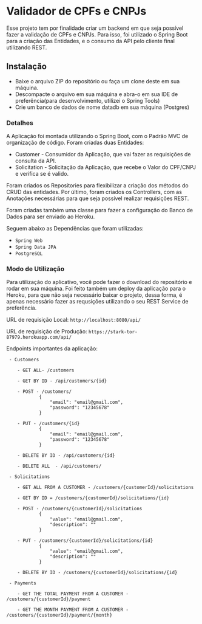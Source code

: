 

# Validador de CPFs e CNPJs

Esse projeto tem por finalidade criar um backend em que seja possível fazer a validação
de CPFs e CNPJs. Para isso, foi utilizado o Spring Boot para a criação das Entidades,
e o consumo da API pelo cliente final utilizando REST.

## Instalação
  - Baixe o arquivo ZIP do repositório ou faça um clone deste em sua máquina.
  - Descompacte o arquivo em sua máquina e abra-o em sua IDE de preferência(para desenvolvimento, utilizei o Spring Tools)
  - Crie um banco de dados de nome datadb em sua máquina (Postgres)

### Detalhes

A Aplicação foi montada utilizando o Spring Boot, com o Padrão MVC de organização de código.
Foram criadas duas Entidades:
  - Customer - Consumidor da Aplicação, que vai fazer as requisições de consulta da API.
  - Solicitation - Solicitação da Aplicação, que recebe o Valor do CPF/CNPJ e verifica se é valido.
  
Foram criados os Repositories para flexibilizar a criação dos métodos do CRUD das entidades.
Por último, foram criados os Controllers, com as Anotações necessárias para que seja possível realizar requisições REST.

Foram criadas também uma classe para fazer a configuração do Banco de Dados para ser enviado ao Heroku.

Seguem abaixo as Dependências que foram utilizadas:

  - ``` Spring Web ```
  - ``` Spring Data JPA ``` 
  - ``` PostgreSQL ```

### Modo de Utilização

Para utilização do aplicativo, você pode fazer o download do repositório e rodar em sua máquina.
Foi feito também um deploy da aplicação para o Heroku, para que não seja necessário baixar o projeto,
dessa forma, é apenas necessário fazer as requsições utilizando o seu REST Service de preferência.

URL de requisição Local: ```http://localhost:8080/api/```

URL de requisição de Produção: ```https://stark-tor-87979.herokuapp.com/api/```

Endpoints importantes da aplicação:
```
 - Customers
 
	- GET ALL- /customers
 
 	- GET BY ID - /api/customers/{id}
	
	- POST - /customers/
			{
				"email": "email@gmail.com",
				"password": "12345678"
			}
	
	- PUT - /customers/{id}
			{
				"email": "email@gmail.com",
				"password": "12345678"
			}
	
	- DELETE BY ID - /api/customers/{id}
	
	- DELETE ALL  - /api/customers/
	
 - Solicitations
 
	- GET ALL FROM A CUSTOMER - /customers/{customerId}/solicitations
	
	- GET BY ID = /customers/{customerId}/solicitations/{id}
	
	- POST - /customers/{customerId}/solicitations
			{
				"value": "email@gmail.com",
				"description": ""
			}
	
	- PUT - /customers/{customerId}/solicitations/{id}
			{
				"value": "email@gmail.com",
				"description": ""
			}

	- DELETE BY ID - /customers/{customerId}/solicitations/{id}
	
 - Payments
 
	- GET THE TOTAL PAYMENT FROM A CUSTOMER - /customers/{customerId}/payment
	
	- GET THE MONTH PAYMENT FROM A CUSTOMER - /customers/{customerId}/payment/{month}
```




